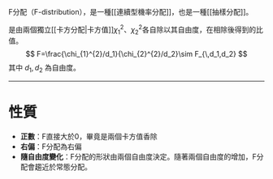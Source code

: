 F分配（F-distribution），是一種[[連續型機率分配]]，也是一種[[抽樣分配]]。

是由兩個獨立[[卡方分配|卡方值]]$\chi^2_1$、$\chi^2_2$各自除以其自由度，在相除後得到的比值。
$$
F=\frac{\chi_{1}^{2}/d_1}{\chi_{2}^{2}/d_2}\sim F_{\,d_1,d_2}
$$
其中 $d_1, d_2$ 為自由度。
- - -
# 性質
- **正數**：F直接大於0，畢竟是兩個卡方值香除
- **右偏**：F分配為右偏
- **隨自由度變化**：F分配的形狀由兩個自由度決定。隨著兩個自由度的增加，F分配會趨近於常態分配。